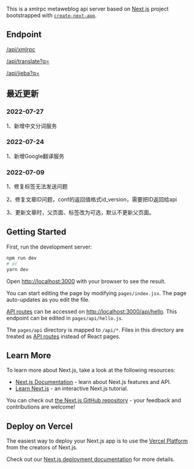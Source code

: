 This is a xmlrpc metaweblog api server based on [Next.js](https://nextjs.org/) project bootstrapped with [`create-next-app`](https://github.com/vercel/next.js/tree/canary/packages/create-next-app).

## Endpoint

[/api/xmlrpc](https://api.terwer.space/api/xmlrpc)

[/api/translate?q=](https://api.terwer.space/api/translate?q=)

[/api/jieba?q=](https://api.terwer.space/api/jieba?q=)

## 最近更新

### 2022-07-27

1、新增中文分词服务

### 2022-07-24

1、新增Google翻译服务

### 2022-07-09

1、修复标签无法发送问题

2、修复文章ID问题，conf的返回值格式id_version，需要把ID返回给api

3、更新文章时，父页面、标签改为可选，默认不更新父页面。

## Getting Started

First, run the development server:

```bash
npm run dev
# or
yarn dev
```

Open [http://localhost:3000](http://localhost:3000) with your browser to see the result.

You can start editing the page by modifying `pages/index.jsx`. The page auto-updates as you edit the file.

[API routes](https://nextjs.org/docs/api-routes/introduction) can be accessed on [http://localhost:3000/api/hello](http://localhost:3000/api/hello). This endpoint can be edited in `pages/api/hello.js`.

The `pages/api` directory is mapped to `/api/*`. Files in this directory are treated as [API routes](https://nextjs.org/docs/api-routes/introduction) instead of React pages.

## Learn More

To learn more about Next.js, take a look at the following resources:

- [Next.js Documentation](https://nextjs.org/docs) - learn about Next.js features and API.
- [Learn Next.js](https://nextjs.org/learn) - an interactive Next.js tutorial.

You can check out [the Next.js GitHub repository](https://github.com/vercel/next.js/) - your feedback and contributions are welcome!

## Deploy on Vercel

The easiest way to deploy your Next.js app is to use the [Vercel Platform](https://vercel.com/new?utm_medium=default-template&filter=next.js&utm_source=create-next-app&utm_campaign=create-next-app-readme) from the creators of Next.js.

Check out our [Next.js deployment documentation](https://nextjs.org/docs/deployment) for more details.
